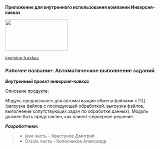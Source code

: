 **Приложение для внутренного использования компании Инверсия-кавказ**

<img src="https://inversion-kavkaz.ru/images/logo_1.svg" width="200" height="100">

[invesion-kavkaz](https://inversion-kavkaz.ru/)

### Рабочее название: Автоматическое выполнение заданий
***Внутренный проект инверсия-кавказ***

Описание продукта:

Модуль предназначен для автоматизации обмена файлами с ПЦ (загрузка файлов с последующей обработкой, выгрузка файлов, выполнение сопутствующих задач по обработке данных).
Модуль должен быть представлен, как клиент-серверное решение.

***Разработчики:***

>* java часть -   Хвастунов Дмитрий
>* Oracle часть - Колесников Александр



